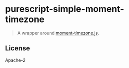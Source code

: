 # purescript-simple-moment-timezone

> A wrapper around [moment-timezone.js](http://momentjs.com/timezone/).

## License

Apache-2
